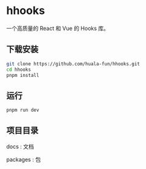 #  hhooks



一个高质量的 React 和 Vue 的 Hooks 库。

## 下载安装

```bash
git clone https://github.com/huala-fun/hhooks.git
cd hhooks
pnpm install
```

## 运行

```bash
pnpm run dev
```


## 项目目录

docs : 文档

packages : 包

